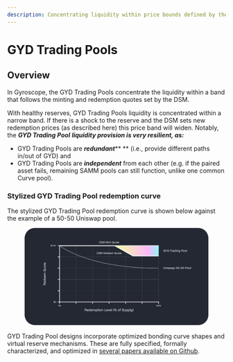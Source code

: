 ```yaml
---
description: Concentrating liquidity within price bounds defined by the DSM
---
```


# GYD Trading Pools

## Overview

In Gyroscope, the GYD Trading Pools concentrate the liquidity within a band that follows the minting and redemption quotes set by the DSM.

With healthy reserves, GYD Trading Pools liquidity is concentrated within a narrow band. If there is a shock to the reserve and the DSM sets new redemption prices (as described here) this price band will widen. Notably, the _**GYD Trading Pool**_ _**liquidity provision is very resilient, as:**_

* GYD Trading Pools are _**redundant**_** ** (i.e., provide different paths in/out of GYD) and
* GYD Trading Pools are _**independent**_ from each other (e.g. if the paired asset fails, remaining SAMM pools can still function, unlike one common Curve pool).

### Stylized GYD Trading Pool redemption curve

The stylized GYD Trading Pool redemption curve is shown below against the example of a 50-50 Uniswap pool.

<figure><img src="../../../.gitbook/assets/Graph 1 v3 (1).png" alt=""><figcaption></figcaption></figure>

GYD Trading Pool designs incorporate optimized bonding curve shapes and virtual reserve mechanisms. These are fully specified, formally characterized, and optimized in [several papers available on Github](https://github.com/gyrostable/technical-papers/tree/main/E-CLP).&#x20;
